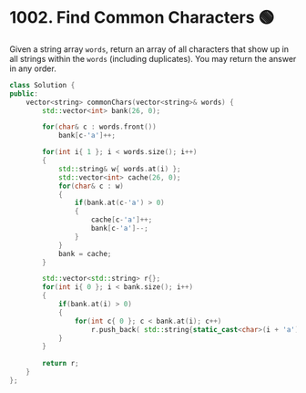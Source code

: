 # 1002. Find Common Characters 🟢

Given a string array `words`, return an array of all characters that show up in all strings within the `words` (including duplicates). You may return the answer in any order.

```cpp
class Solution {
public:
    vector<string> commonChars(vector<string>& words) {
        std::vector<int> bank(26, 0);

        for(char& c : words.front())
            bank[c-'a']++;

        for(int i{ 1 }; i < words.size(); i++)
        {
            std::string& w{ words.at(i) };
            std::vector<int> cache(26, 0);
            for(char& c : w)
            {
                if(bank.at(c-'a') > 0)
                {
                    cache[c-'a']++;
                    bank[c-'a']--;
                }
            }
            bank = cache;
        }

        std::vector<std::string> r{};
        for(int i{ 0 }; i < bank.size(); i++)
        {
            if(bank.at(i) > 0)
            {
                for(int c{ 0 }; c < bank.at(i); c++)
                    r.push_back( std::string{static_cast<char>(i + 'a')} );
            }
        }
        
        return r;
    }
};
```